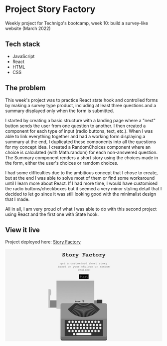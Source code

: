 # Project Story Factory

Weekly project for Technigo's bootcamp, week 10: build a survey-like website (March 2022)

## Tech stack

- JavaScript
- React
- HTML
- CSS

## The problem

This week's project was to practice React state hook and controlled forms by making a survey type product, including at least three questions and a summary displayed only when the form is submitted.

I started by creating a basic structure with a landing page where a "next" button sends the user from one question to another. I then created a component for each type of input (radio buttons, text, etc.). When I was able to link everything together and had a working form displaying a summary at the end, I duplicated these components into all the questions for my concept idea. I created a RandomChoices component where an choice is calculated (with Math.random) for each non-answered question. The Summary component renders a short story using the choices made in the form, either the user's choices or ramdom choices.

I had some difficulties due to the ambitious concept that I chose to create, but at the end I was able to solve most of them or find some workaround until I learn more about React. If I had more time, I would have customised the radio buttons/checkboxes but it seemed a very minor styling detail that I decided to let go since it was still looking good with the minimalist design that I made.

All in all, I am very proud of what I was able to do with this second project using React and the first one with State hook.

## View it live

Project deployed here: [Story Factory](https://story-factory.netlify.app/)

<div align="center">
  <img src="screenshot.jpg" />
</div>
